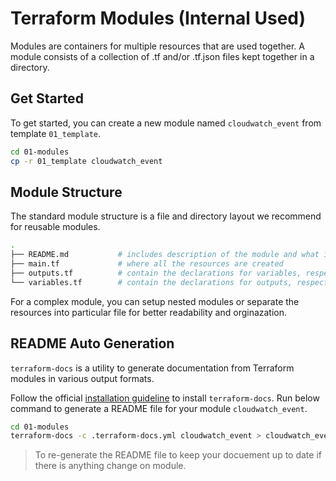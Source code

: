 # Terraform Modules (Internal Used)

Modules are containers for multiple resources that are used together. A module consists of a collection of .tf and/or .tf.json files kept together in a directory.

## Get Started

To get started, you can create a new module named `cloudwatch_event` from template `01_template`.

```bash
cd 01-modules
cp -r 01_template cloudwatch_event
```

## Module Structure

The standard module structure is a file and directory layout we recommend for reusable modules.

```bash
.
├── README.md           # includes description of the module and what it should be used for. (Auto generated)
├── main.tf             # where all the resources are created
├── outputs.tf          # contain the declarations for variables, respectively
└── variables.tf        # contain the declarations for outputs, respectively
```

For a complex module, you can setup nested modules or separate the resources into particular file for better readability and orginazation.

## README Auto Generation

`terraform-docs` is a utility to generate documentation from Terraform modules in various output formats.

Follow the official [installation guideline][Installation] to install `terraform-docs`. Run below command to generate a README file for your module `cloudwatch_event`.

```bash
cd 01-modules
terraform-docs -c .terraform-docs.yml cloudwatch_event > cloudwatch_event/README.md
```

> To re-generate the README file to keep your docuement up to date if there is anything change on module.

[Installation]: https://terraform-docs.io/user-guide/installation/
